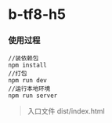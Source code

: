 # b-tf8-h5

### 使用过程

```
//装依赖包
npm install 
//打包
npm run dev
//运行本地环境
npm run server

```

> 入口文件 dist/index.html